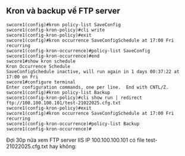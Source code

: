 ## Kron và backup về FTP server

    swcore1(config)#kron policy-list SaveConfig
    swcore1(config-kron-policy)#cli write
    swcore1(config-kron-policy)#exit
    swcore1(config)#kron occurrence SaveConfigSchedule at 17:00 Fri recurring
    swcore1(config-kron-occurrence)#policy-list SaveConfig
    swcore1(config-kron-occurrence)#end
    swcore1#show kron schedule
    Kron Occurrence Schedule
    SaveConfigSchedule inactive, will run again in 1 days 00:37:22 at 17:00 on Fri
    swcore1#configure terminal
    Enter configuration commands, one per line.  End with CNTL/Z.
    swcore1(config)#kron policy-list Backup
    swcore1(config-kron-policy)#cli show run | redirect ftp://100.100.100.101/test-21022025.cfg.txt
    swcore1(config-kron-policy)#exit
    swcore1(config)#kron occurrence SaveConfigSchedule at 17:00 Fri recurring
    swcore1(config-kron-occurrence)#policy-list Backup
    swcore1(config-kron-occurrence)#

  Đợi 30p nữa xem FTP server IIS IP 100.100.100.101 có file test-21022025.cfg.txt hay không: